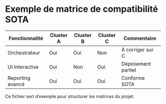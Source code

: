 # Exemple de matrice de compatibilité SOTA

| Fonctionnalité      | Cluster A | Cluster B | Cluster C | Commentaire           |
|---------------------|-----------|-----------|-----------|-----------------------|
| Orchestrateur       | Oui       | Oui       | Non       | À corriger sur C      |
| UI Interactive      | Oui       | Non       | Oui       | Déploiement partiel   |
| Reporting avancé    | Oui       | Oui       | Oui       | Conforme SOTA         |

Ce fichier sert d’exemple pour structurer les matrices du projet.
